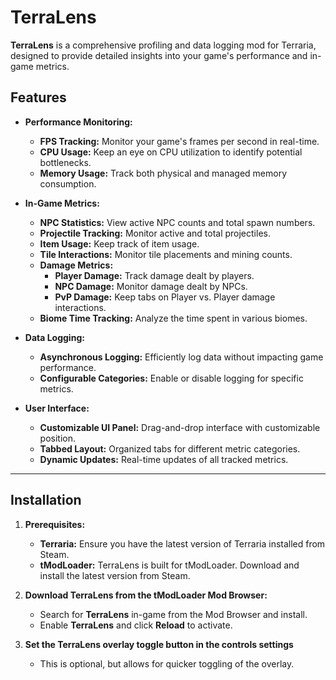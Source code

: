 # TerraLens

**TerraLens** is a comprehensive profiling and data logging mod for Terraria, designed to provide detailed insights into your game's performance and in-game metrics.

## Features

- **Performance Monitoring:**
  - **FPS Tracking:** Monitor your game's frames per second in real-time.
  - **CPU Usage:** Keep an eye on CPU utilization to identify potential bottlenecks.
  - **Memory Usage:** Track both physical and managed memory consumption.

- **In-Game Metrics:**
  - **NPC Statistics:** View active NPC counts and total spawn numbers.
  - **Projectile Tracking:** Monitor active and total projectiles.
  - **Item Usage:** Keep track of item usage.
  - **Tile Interactions:** Monitor tile placements and mining counts.
  - **Damage Metrics:**
    - **Player Damage:** Track damage dealt by players.
    - **NPC Damage:** Monitor damage dealt by NPCs.
    - **PvP Damage:** Keep tabs on Player vs. Player damage interactions.
  - **Biome Time Tracking:** Analyze the time spent in various biomes.

- **Data Logging:**
  - **Asynchronous Logging:** Efficiently log data without impacting game performance.
  - **Configurable Categories:** Enable or disable logging for specific metrics.

- **User Interface:**
  - **Customizable UI Panel:** Drag-and-drop interface with customizable position.
  - **Tabbed Layout:** Organized tabs for different metric categories.
  - **Dynamic Updates:** Real-time updates of all tracked metrics.

---

## Installation

1. **Prerequisites:**
   - **Terraria:** Ensure you have the latest version of Terraria installed from Steam.
   - **tModLoader:** TerraLens is built for tModLoader. Download and install the latest version from Steam.

2. **Download TerraLens from the tModLoader Mod Browser:**
   - Search for **TerraLens** in-game from the Mod Browser and install.
   - Enable **TerraLens** and click **Reload** to activate.

3. **Set the **TerraLens** overlay toggle button in the controls settings**
   - This is optional, but allows for quicker toggling of the overlay.
